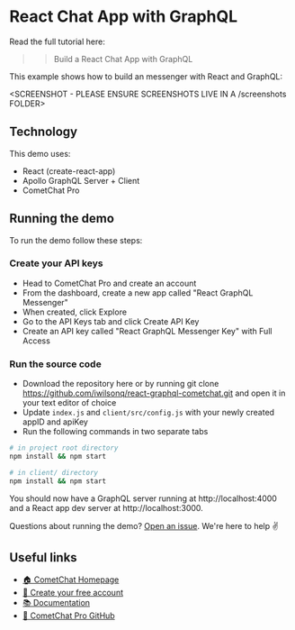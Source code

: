 # React Chat App with GraphQL

Read the full tutorial here:

> > Build a React Chat App with GraphQL

This example shows how to build an messenger with React and GraphQL:

<SCREENSHOT - PLEASE ENSURE SCREENSHOTS LIVE IN A /screenshots FOLDER>

## Technology

This demo uses:

- React (create-react-app)
- Apollo GraphQL Server + Client
- CometChat Pro

## Running the demo

To run the demo follow these steps:

### Create your API keys

- Head to CometChat Pro and create an account
- From the dashboard, create a new app called "React GraphQL Messenger"
- When created, click Explore
- Go to the API Keys tab and click Create API Key
- Create an API key called "React GraphQL Messenger Key" with Full Access

### Run the source code

- Download the repository here or by running git clone https://github.com/iwilsonq/react-graphql-cometchat.git and open it in your text editor of choice
- Update `index.js` and `client/src/config.js` with your newly created appID and apiKey
- Run the following commands in two separate tabs

```sh
# in project root directory
npm install && npm start

# in client/ directory
npm install && npm start
```

You should now have a GraphQL server running at http://localhost:4000 and a React app dev server at http://localhost:3000.

Questions about running the demo? [Open an issue](https://github.com/iwilsonq/react-graphql-cometchat.git). We're here to help ✌️

## Useful links

- [🏠 CometChat Homepage](https://cometchat.com/pro?utm_source=github&utm_medium=example-code-readme)
- [🚀 Create your free account](https://app.cometchat.com/?utm_source=github&utm_medium=example-code-readme)
- [📚 Documentation](https://prodocs.cometchat.com/docs?utm_source=github&utm_medium=example-code-readme)
- [👾 CometChat Pro GitHub](https://github.com/CometChat-Pro)
